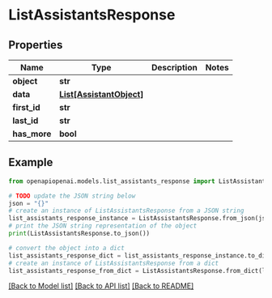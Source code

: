 # ListAssistantsResponse


## Properties

Name | Type | Description | Notes
------------ | ------------- | ------------- | -------------
**object** | **str** |  | 
**data** | [**List[AssistantObject]**](AssistantObject.md) |  | 
**first_id** | **str** |  | 
**last_id** | **str** |  | 
**has_more** | **bool** |  | 

## Example

```python
from openapiopenai.models.list_assistants_response import ListAssistantsResponse

# TODO update the JSON string below
json = "{}"
# create an instance of ListAssistantsResponse from a JSON string
list_assistants_response_instance = ListAssistantsResponse.from_json(json)
# print the JSON string representation of the object
print(ListAssistantsResponse.to_json())

# convert the object into a dict
list_assistants_response_dict = list_assistants_response_instance.to_dict()
# create an instance of ListAssistantsResponse from a dict
list_assistants_response_from_dict = ListAssistantsResponse.from_dict(list_assistants_response_dict)
```
[[Back to Model list]](../README.md#documentation-for-models) [[Back to API list]](../README.md#documentation-for-api-endpoints) [[Back to README]](../README.md)


